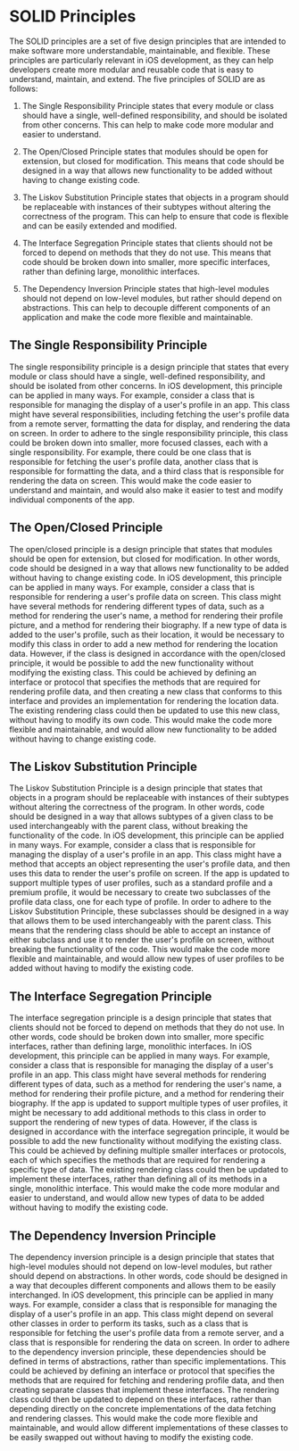 # SOLID Principles

The SOLID principles are a set of five design principles that are intended to make software more understandable, maintainable, and flexible. These principles are particularly relevant in iOS development, as they can help developers create more modular and reusable code that is easy to understand, maintain, and extend. The five principles of SOLID are as follows:

1. The Single Responsibility Principle states that every module or class should have a single, well-defined responsibility, and should be isolated from other concerns. This can help to make code more modular and easier to understand.

2. The Open/Closed Principle states that modules should be open for extension, but closed for modification. This means that code should be designed in a way that allows new functionality to be added without having to change existing code.

3. The Liskov Substitution Principle states that objects in a program should be replaceable with instances of their subtypes without altering the correctness of the program. This can help to ensure that code is flexible and can be easily extended and modified.

4. The Interface Segregation Principle states that clients should not be forced to depend on methods that they do not use. This means that code should be broken down into smaller, more specific interfaces, rather than defining large, monolithic interfaces.


5. The Dependency Inversion Principle states that high-level modules should not depend on low-level modules, but rather should depend on abstractions. This can help to decouple different components of an application and make the code more flexible and maintainable.

## The Single Responsibility Principle

The single responsibility principle is a design principle that states that every module or class should have a single, well-defined responsibility, and should be isolated from other concerns. In iOS development, this principle can be applied in many ways. For example, consider a class that is responsible for managing the display of a user's profile in an app. This class might have several responsibilities, including fetching the user's profile data from a remote server, formatting the data for display, and rendering the data on screen. In order to adhere to the single responsibility principle, this class could be broken down into smaller, more focused classes, each with a single responsibility. For example, there could be one class that is responsible for fetching the user's profile data, another class that is responsible for formatting the data, and a third class that is responsible for rendering the data on screen. This would make the code easier to understand and maintain, and would also make it easier to test and modify individual components of the app.

## The Open/Closed Principle

The open/closed principle is a design principle that states that modules should be open for extension, but closed for modification. In other words, code should be designed in a way that allows new functionality to be added without having to change existing code. In iOS development, this principle can be applied in many ways. For example, consider a class that is responsible for rendering a user's profile data on screen. This class might have several methods for rendering different types of data, such as a method for rendering the user's name, a method for rendering their profile picture, and a method for rendering their biography. If a new type of data is added to the user's profile, such as their location, it would be necessary to modify this class in order to add a new method for rendering the location data. However, if the class is designed in accordance with the open/closed principle, it would be possible to add the new functionality without modifying the existing class. This could be achieved by defining an interface or protocol that specifies the methods that are required for rendering profile data, and then creating a new class that conforms to this interface and provides an implementation for rendering the location data. The existing rendering class could then be updated to use this new class, without having to modify its own code. This would make the code more flexible and maintainable, and would allow new functionality to be added without having to change existing code.

## The Liskov Substitution Principle

The Liskov Substitution Principle is a design principle that states that objects in a program should be replaceable with instances of their subtypes without altering the correctness of the program. In other words, code should be designed in a way that allows subtypes of a given class to be used interchangeably with the parent class, without breaking the functionality of the code. In iOS development, this principle can be applied in many ways. For example, consider a class that is responsible for managing the display of a user's profile in an app. This class might have a method that accepts an object representing the user's profile data, and then uses this data to render the user's profile on screen. If the app is updated to support multiple types of user profiles, such as a standard profile and a premium profile, it would be necessary to create two subclasses of the profile data class, one for each type of profile. In order to adhere to the Liskov Substitution Principle, these subclasses should be designed in a way that allows them to be used interchangeably with the parent class. This means that the rendering class should be able to accept an instance of either subclass and use it to render the user's profile on screen, without breaking the functionality of the code. This would make the code more flexible and maintainable, and would allow new types of user profiles to be added without having to modify the existing code.

## The Interface Segregation Principle

The interface segregation principle is a design principle that states that clients should not be forced to depend on methods that they do not use. In other words, code should be broken down into smaller, more specific interfaces, rather than defining large, monolithic interfaces. In iOS development, this principle can be applied in many ways. For example, consider a class that is responsible for managing the display of a user's profile in an app. This class might have several methods for rendering different types of data, such as a method for rendering the user's name, a method for rendering their profile picture, and a method for rendering their biography. If the app is updated to support multiple types of user profiles, it might be necessary to add additional methods to this class in order to support the rendering of new types of data. However, if the class is designed in accordance with the interface segregation principle, it would be possible to add the new functionality without modifying the existing class. This could be achieved by defining multiple smaller interfaces or protocols, each of which specifies the methods that are required for rendering a specific type of data. The existing rendering class could then be updated to implement these interfaces, rather than defining all of its methods in a single, monolithic interface. This would make the code more modular and easier to understand, and would allow new types of data to be added without having to modify the existing code.

## The Dependency Inversion Principle

The dependency inversion principle is a design principle that states that high-level modules should not depend on low-level modules, but rather should depend on abstractions. In other words, code should be designed in a way that decouples different components and allows them to be easily interchanged. In iOS development, this principle can be applied in many ways. For example, consider a class that is responsible for managing the display of a user's profile in an app. This class might depend on several other classes in order to perform its tasks, such as a class that is responsible for fetching the user's profile data from a remote server, and a class that is responsible for rendering the data on screen. In order to adhere to the dependency inversion principle, these dependencies should be defined in terms of abstractions, rather than specific implementations. This could be achieved by defining an interface or protocol that specifies the methods that are required for fetching and rendering profile data, and then creating separate classes that implement these interfaces. The rendering class could then be updated to depend on these interfaces, rather than depending directly on the concrete implementations of the data fetching and rendering classes. This would make the code more flexible and maintainable, and would allow different implementations of these classes to be easily swapped out without having to modify the existing code.
